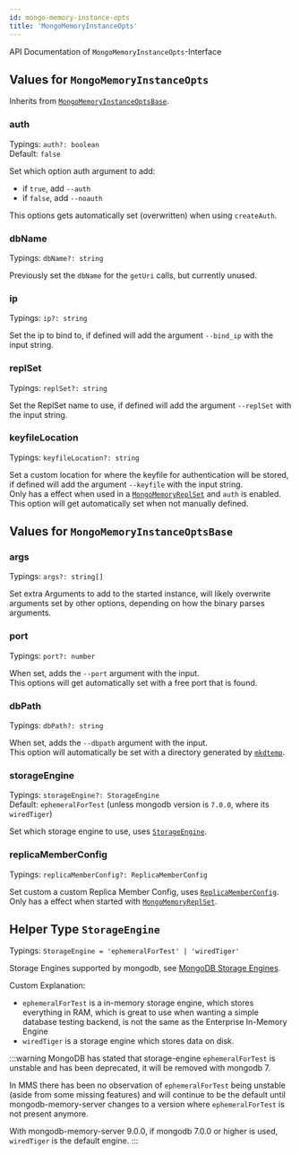 ```yaml
---
id: mongo-memory-instance-opts
title: 'MongoMemoryInstanceOpts'
---
```


API Documentation of `MongoMemoryInstanceOpts`-Interface

## Values for `MongoMemoryInstanceOpts`

Inherits from [`MongoMemoryInstanceOptsBase`](#values-for-mongomemoryinstanceoptsbase).

### auth

Typings: `auth?: boolean`  
Default: `false`

Set which option auth argument to add:

- if `true`, add `--auth`
- if `false`, add `--noauth`

This options gets automatically set (overwritten) when using `createAuth`.

### dbName

Typings: `dbName?: string`

Previously set the `dbName` for the `getUri` calls, but currently unused.

### ip

Typings: `ip?: string`

Set the ip to bind to, if defined will add the argument `--bind_ip` with the input string.

### replSet

Typings: `replSet?: string`

Set the ReplSet name to use, if defined will add the argument `--replSet` with the input string.

### keyfileLocation

Typings: `keyfileLocation?: string`

Set a custom location for where the keyfile for authentication will be stored, if defined will add the argument `--keyfile` with the input string.  
Only has a effect when used in a [`MongoMemoryReplSet`](../classes/mongo-memory-replset.md) and `auth` is enabled.  
This option will get automatically set when not manually defined.

## Values for `MongoMemoryInstanceOptsBase`

### args

Typings: `args?: string[]`

Set extra Arguments to add to the started instance, will likely overwrite arguments set by other options, depending on how the binary parses arguments.

### port

Typings: `port?: number`

When set, adds the `--port` argument with the input.  
This options will get automatically set with a free port that is found.

### dbPath

Typings: `dbPath?: string`

When set, adds the `--dbpath` argument with the input.  
This option will automatically be set with a directory generated by [`mkdtemp`](https://nodejs.org/api/fs.html#fspromisesmkdtempprefix-options).

### storageEngine

Typings: `storageEngine?: StorageEngine`  
Default: `ephemeralForTest` (unless mongodb version is `7.0.0`, where its `wiredTiger`)

Set which storage engine to use, uses [`StorageEngine`](#helper-type-storageengine).

### replicaMemberConfig

Typings: `replicaMemberConfig?: ReplicaMemberConfig`

Set custom a custom Replica Member Config, uses [`ReplicaMemberConfig`](./mongo-memory-instance-replicamemberconfig.md).  
Only has a effect when started with [`MongoMemoryReplSet`](../classes/mongo-memory-replset.md).

## Helper Type `StorageEngine`

Typings: `StorageEngine = 'ephemeralForTest' | 'wiredTiger'`

Storage Engines supported by mongodb, see [MongoDB Storage Engines](https://www.mongodb.com/docs/manual/core/storage-engines/).

Custom Explanation:

- `ephemeralForTest` is a in-memory storage engine, which stores everything in RAM, which is great to use when wanting a simple database testing backend, is not the same as the Enterprise In-Memory Engine
- `wiredTiger` is a storage engine which stores data on disk.

:::warning
MongoDB has stated that storage-engine `ephemeralForTest` is unstable and has been deprecated, it will be removed with mongodb 7.

In MMS there has been no observation of `ephemeralForTest` being unstable (aside from some missing features) and will continue to be the default until mongodb-memory-server changes to a version where `ephemeralForTest` is not present anymore.

With mongodb-memory-server 9.0.0, if mongodb 7.0.0 or higher is used, `wiredTiger` is the default engine.
:::
